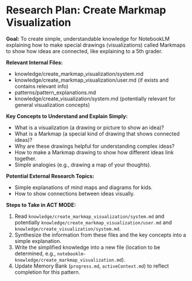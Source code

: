 # Research Plan: Create Markmap Visualization

**Goal:** To create simple, understandable knowledge for NotebookLM explaining how to make special drawings (visualizations) called Markmaps to show how ideas are connected, like explaining to a 5th grader.

**Relevant Internal Files:**
- knowledge/create_markmap_visualization/system.md
- knowledge/create_markmap_visualization/user.md (if exists and contains relevant info)
- patterns/pattern_explanations.md
- knowledge/create_visualization/system.md (potentially relevant for general visualization concepts)

**Key Concepts to Understand and Explain Simply:**
- What is a visualization (a drawing or picture to show an idea)?
- What is a Markmap (a special kind of drawing that shows connected ideas)?
- Why are these drawings helpful for understanding complex ideas?
- How to make a Markmap drawing to show how different ideas link together.
- Simple analogies (e.g., drawing a map of your thoughts).

**Potential External Research Topics:**
- Simple explanations of mind maps and diagrams for kids.
- How to show connections between ideas visually.

**Steps to Take in ACT MODE:**
1. Read `knowledge/create_markmap_visualization/system.md` and potentially `knowledge/create_markmap_visualization/user.md` and `knowledge/create_visualization/system.md`.
2. Synthesize the information from these files and the key concepts into a simple explanation.
3. Write the simplified knowledge into a new file (location to be determined, e.g., `notebooklm-knowledge/create_markmap_visualization.md`).
4. Update Memory Bank (`progress.md`, `activeContext.md`) to reflect completion for this pattern.
